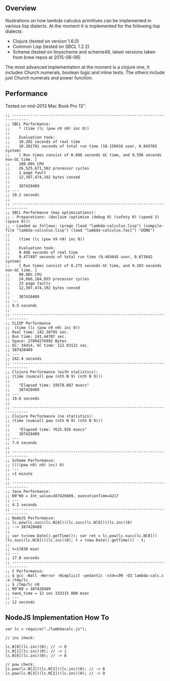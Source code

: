 ## Overview

Illustrations on how lambda calculus primitives can be implemented in various lisp dialects.
At the moment it is implemented for the following lisp dialects:
* Clojure (tested on version 1.6.0)
* Common Lisp (tested on SBCL 1.2.2)
* Scheme (tested on tinyscheme and scheme48, latest versions taken from brew repos at 2015-06-06)

The most advanced implementation at the moment is a clojure one, it includes Church numerals, boolean logic and inline tests.
The others include just Church numerals and power function.

## Performance

Tested on mid-2013 Mac Book Pro 13''.

```
;; -----------------------------------------------------------------------------
;; SBCL Performance:
;;    * (time (lc (pow n9 n9) inc 0))
;;
;;    Evaluation took:
;;    10.202 seconds of real time
;;    10.201781 seconds of total run time (10.156016 user, 0.045765 system)
;;    [ Run times consist of 0.606 seconds GC time, and 9.596 seconds non-GC time. ]
;;    100.00% CPU
;;    26,525,671,562 processor cycles
;;    1 page fault
;;    12,397,474,192 bytes consed
;;
;;    387420489
;; ---
;; 10.2 seconds
;;
;; -----------------------------------------------------------------------------
;; SBCL Performance (max optimizations):
;; - Preparations: (declaim (optimize (debug 0) (safety 0) (speed 3) (space 0)))
;; - Loaded as follows: (progn (load "lambda-calculus.lisp") (compile-file "lambda-calculus.lisp") (load "lambda-calculus.fasl") "DONE")
;;
;;    (time (lc (pow n9 n9) inc 0))
;;
;;    Evaluation took:
;;    9.488 seconds of real time
;;    9.477487 seconds of total run time (9.403645 user, 0.073842 system)
;;    [ Run times consist of 0.275 seconds GC time, and 9.203 seconds non-GC time. ]
;;    99.88% CPU
;;    24,666,184,055 processor cycles
;;    23 page faults
;;    12,397,474,192 bytes consed
;;
;;    387420489
;; ---
;; 9.5 seconds
;;
;; -----------------------------------------------------------------------------
;; CLISP Performance 
;;  (time (lc (pow n9 n9) inc 0))
;; Real time: 242.38795 sec.
;; Run time: 241.44707 sec.
;; Space: 27894276992 Bytes
;; GC: 34414, GC time: 112.93121 sec.
;; 387420489
;; ---
;; 242.4 seconds
;; -----------------------------------------------------------------------------
;; Clojure Performance (with statistics):
;; (time (numcall pow (nth N 9) (nth N 9)))
;;
;;    "Elapsed time: 19578.087 msecs"
;;    387420489
;; ---
;; 19.6 seconds
;;
;; -----------------------------------------------------------------------------
;; Clojure Performance (no statistics):
;; (time (numcall pow (nth N 9) (nth N 9)))
;;
;;    "Elapsed time: 7625.926 msecs"
;;    387420489
;; ---
;; 7.6 seconds
;;
;; -----------------------------------------------------------------------------
;; Scheme Performance:
;; ((((pow n9) n9) inc) 0)
;; ---
;; >1 minute
;;
;; -----------------------------------------------------------------------------
;; Java Performance:
;; N9^N9 = Int_value=387420489, executionTime=4217
;; ---
;; 4.2 seconds
;; -----------------------------------------------------------------------------
;; NodeJS Performance:
;; lc.pow(lc.succ(lc.N[8]))(lc.succ(lc.N[8]))(lc.inc)(0)
;; --> 387420489
;;
;; var t=(new Date().getTime()); var ret = lc.pow(lc.succ(lc.N[8]))(lc.succ(lc.N[8]))(lc.inc)(0); t = (new Date().getTime()) - t;
;;
;; t=17830 msec
;; ---
;; 17.8 seconds
;; -----------------------------------------------------------------------------
;; C Performance:
;; $ gcc -Wall -Werror -Wimplicit -pedantic -std=c99 -O3 lambda-calc.c -o /tmp/lc
;; $ /tmp/lc n9
;; N9^N9 = 387420489
;; nano_time = 12 sec 333215 000 msec
;; ---
;; 12 seconds
```

## NodeJS Implementation How To

```
var lc = require("./lambdacalc.js");

// inc check:

lc.N[0](lc.inc)(0); // -> 0
lc.N[1](lc.inc)(0); // -> 1
lc.N[8](lc.inc)(0); // -> 8

// pow check:
lc.pow(lc.N[2])(lc.N[3])(lc.inc)(0); // -> 8
lc.pow(lc.N[3])(lc.N[2])(lc.inc)(0); // -> 9
```

